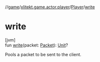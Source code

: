 //[game](../../../index.md)/[xlitekt.game.actor.player](../index.md)/[Player](index.md)/[write](write.md)

# write

[jvm]\
fun [write](write.md)(packet: [Packet](../../xlitekt.game.packet/-packet/index.md)): [Unit](https://kotlinlang.org/api/latest/jvm/stdlib/kotlin/-unit/index.html)?

Pools a packet to be sent to the client.

